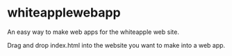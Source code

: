 # whiteapplewebapp
An easy way to make web apps for the whiteapple web site.

Drag and drop index.html into the website you want to make into a web app.
